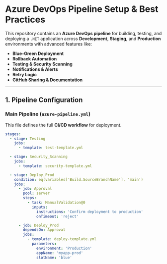 # **Azure DevOps Pipeline Setup & Best Practices**
This repository contains an **Azure DevOps pipeline** for building, testing, and deploying a `.NET` application across **Development**, **Staging**, and **Production** environments with advanced features like:
- **Blue-Green Deployment**
- **Rollback Automation**
- **Testing & Security Scanning**
- **Notifications & Alerts**
- **Retry Logic**
- **GitHub Sharing & Documentation**

---

## **1. Pipeline Configuration**
### **Main Pipeline (`azure-pipeline.yml`)**
This file defines the full **CI/CD workflow** for deployment.

```yaml
stages:
  - stage: Testing
    jobs:
      - template: test-template.yml

  - stage: Security_Scanning
    jobs:
      - template: security-template.yml

  - stage: Deploy_Prod
    condition: eq(variables['Build.SourceBranchName'], 'main')
    jobs:
      - job: Approval
        pool: server
        steps:
          - task: ManualValidation@0
            inputs:
              instructions: 'Confirm deployment to production'
              onTimeout: 'reject'

      - job: Deploy_Prod
        dependsOn: Approval
        jobs:
          - template: deploy-template.yml
            parameters:
              environment: 'Production'
              appName: 'myapp-prod'
              slotName: 'blue'
